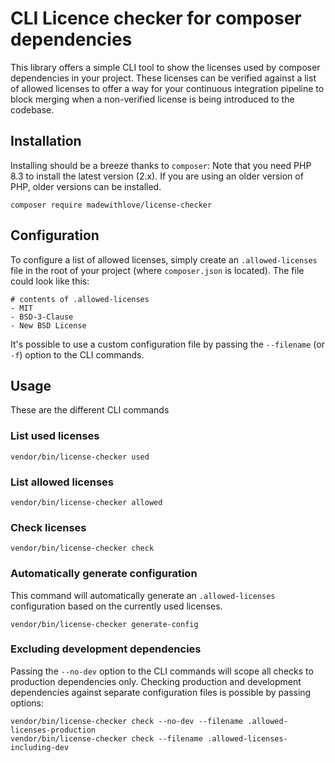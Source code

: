 # CLI Licence checker for composer dependencies
This library offers a simple CLI tool to show the licenses used by composer dependencies in your project.
These licenses can be verified against a list of allowed licenses to offer a way for your continuous integration
pipeline to block merging when a non-verified license is being introduced to the codebase.

## Installation
Installing should be a breeze thanks to `composer`:
Note that you need PHP 8.3 to install the latest version (2.x).
If you are using an older version of PHP, older versions can be installed.

```
composer require madewithlove/license-checker
```

## Configuration
To configure a list of allowed licenses, simply create an `.allowed-licenses` file in the root of your project (where `composer.json` is located).
The file could look like this:
```
# contents of .allowed-licenses
- MIT
- BSD-3-Clause
- New BSD License
```

It's possible to use a custom configuration file by passing the `--filename` (or `-f`) option to the CLI commands.

## Usage
These are the different CLI commands

### List used licenses
```
vendor/bin/license-checker used
```

### List allowed licenses
```
vendor/bin/license-checker allowed
```

### Check licenses
```
vendor/bin/license-checker check
```

### Automatically generate configuration
This command will automatically generate an `.allowed-licenses` configuration based on the currently used licenses.
```
vendor/bin/license-checker generate-config
```

### Excluding development dependencies
Passing the `--no-dev` option to the CLI commands will scope all checks to production dependencies only.
Checking production and development dependencies against separate configuration files is possible by passing options:
```
vendor/bin/license-checker check --no-dev --filename .allowed-licenses-production
vendor/bin/license-checker check --filename .allowed-licenses-including-dev
```
